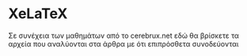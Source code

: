 # XeLaTeX
Σε συνέχεια των μαθημάτων από το cerebrux.net 
εδώ θα βρίσκετε τα αρχεία που αναλύονται 
στα άρθρα με ότι επιπρόσθετα συνοδεύονται

